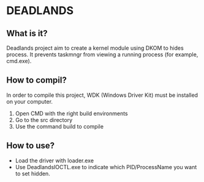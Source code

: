 # DEADLANDS

## What is it?
Deadlands project aim to create a kernel module using DKOM to hides process. It prevents taskmngr from viewing a running process (for example, cmd.exe).


## How to compil?
In order to compile this project, WDK (Windows Driver Kit) must be installed on your computer.

1. Open CMD with the right build environments
2. Go to the src directory
3. Use the command build to compile


## How to use?
+ Load the driver with loader.exe
+ Use DeadlandsIOCTL.exe to indicate which PID/ProcessName you want to set hidden.
